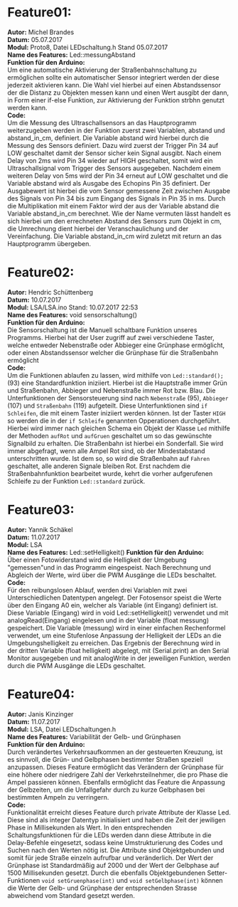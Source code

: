 # Feature01:  
**Autor:** Michel Brandes  
**Datum:** 05.07.2017    
**Modul:** Proto8, Datei LEDschaltung.h Stand 05.07.2017    
**Name des Features:** Led::messungAbstand  
**Funktion für den Arduino:**  
Um eine automatische Aktivierung der Straßenbahnschaltung zu ermöglichen sollte ein automatischer Sensor integriert werden der diese jederzeit aktivieren kann. Die Wahl viel hierbei auf einen Abstandssensor der die Distanz zu Objekten messen kann und einen Wert ausgibt der dann, in Form einer if-else Funktion, zur Aktivierung der Funktion strbhn genutzt werden kann.                                              
**Code:**  
Um die Messung des Ultraschallsensors an das Hauptprogramm weiterzugeben werden in der Funktion zuerst zwei Variablen, abstand und abstand_in_cm, definiert. Die Variable abstand wird hierbei durch die Messung des Sensors definiert. Dazu wird zuerst der Trigger Pin 34 auf LOW geschaltet damit der Sensor sicher kein Signal ausgibt. Nach einem Delay von 2ms wird Pin 34 wieder auf HIGH geschaltet, somit wird ein Ultraschallsignal vom Trigger des Sensors ausgegeben. Nachdem einem weiteren Delay von 5ms wird der Pin 34 erneut auf LOW geschaltet und die Variable abstand wird als Ausgabe des Echopins Pin 35 definiert. Der Ausgabewert ist hierbei die vom Sensor gemessene Zeit zwischen Ausgabe des Signals von Pin 34 bis zum Eingang des Signals in Pin 35 in ms. Durch die Multiplikation mit einem Faktor wird der aus der Variable abstand die Variable abstand_in_cm berechnet. Wie der Name vermuten lässt handelt es sich hierbei um den errechneten Abstand des Sensors zum Objekt in cm, die Umrechnung dient hierbei der Veranschaulichung und der Vereinfachung. Die Variable abstand_in_cm wird zuletzt mit return an das Hauptprogramm übergeben.

# Feature02:  
**Autor:** Hendric Schüttenberg                                                 
**Datum:** 10.07.2017                                                                         
**Modul:** LSA/LSA.ino Stand: 10.07.2017 22:53                                                                     
**Name des Features:** void sensorschaltung()                                                                
**Funktion für den Arduino:**                                                                         
Die Sensorschaltung ist die Manuell schaltbare Funktion unseres Programms. Hierbei hat der User zugriff auf zwei verschiedene Taster, welche entweder Nebenstraße oder Abbieger eine Grünphase ermöglicht, oder einen Abstandssensor welcher die Grünphase für die Straßenbahn ermöglicht                                                         
**Code:**  
Um die Funktionen ablaufen zu lassen, wird mithilfe von `Led::standard();` (93) eine Standardfunktion iniziiert. Hierbei ist die Hauptstraße immer Grün und Straßenbahn, Abbieger und Nebenstraße immer Rot bzw. Blau. Die Unterfunktionen der Sensorsteuerung sind nach `Nebenstraße` (95), `Abbieger` (107) und `Straßenbahn` (119) aufgeteilt. Diese Unterfunktionen sind `if Schleifen`, die mit einem Taster iniziiert werden können. Ist der Taster `HIGH` so werden die in der `if Schleife` genannten Opperationen durchgeführt. Hierbei wird immer nach gleichen Schema ein Objekt der Klasse `Led` mithilfe der Methoden `aufRot` und `aufGruen` geschaltet um so das gewünschte Signalbild zu erhalten. Die Straßenbahn ist hierbei ein Sonderfall. Sie wird immer abgefragt, wenn alle Ampel Rot sind, ob der Mindestabstand unterschritten wurde. Ist dem so, so wird die Straßenbahn auf `Fahren` geschaltet, alle anderen Signale bleiben Rot. Erst nachdem die Straßenbahnfunktion bearbeitet wurde, kehrt die vorher aufgerufenen Schleife zu der Funktion `Led::standard` zurück.


# Feature03:  
**Autor:** Yannik Schäkel  
**Datum:** 11.07.2017  
**Modul:** LSA  
**Name des Features:** Led::setHelligkeit() 
**Funktion für den Arduino:**  
Über einen Fotowiderstand wird die Helligkeit der Umgebung "gemessen"und in das Programm eingespeist. Nach Berechnung und Abgleich der Werte, wird über die PWM Ausgänge die LEDs beschaltet.  
**Code:**  
Für den reibungslosen Ablauf, werden drei Variablen mit zwei Unterschiedlichen Datentypen angelegt.
Der Fotosensor speist die Werte über den Eingang A0 ein, welcher als Variable (int Eingang) definiert ist.
Diese Variable (Eingang) wird in void Led::setHelligkeit() verwendet und mit analogRead(Eingang) eingelesen und in der Variable (float messung) gespeichert.
Die Variable (messung) wird in einer einfachen Rechenformel verwendet, um eine Stufenlose Anpassung der Helligkeit der LEDs an die Umgebungshelligkeit zu erreichen.
Das Ergebnis der Berechnung wird in der dritten Variable (float helligkeit) abgelegt, mit (Serial.print) an den Serial Monitor ausgegeben und mit analogWrite in der jeweiligen Funktion, werden durch die PWM Ausgänge die LEDs geschaltet.

# Feature04:  
**Autor:** Janis Kinzinger  
**Datum:** 11.07.2017  
**Modul:** LSA, Datei LEDschaltungen.h   
**Name des Features:** Variabilität der Gelb- und Grünphasen      
**Funktion für den Arduino:**    
Durch verändertes Verkehrsaufkommen an der gesteuerten Kreuzung, ist es sinnvoll, die Grün- und Gelbphasen bestimmter Straßen speziell anzupassen. Dieses Feature ermöglicht das Verändern der Grünphase für eine höhere oder niedrigere Zahl der Verkehrsteilnehmer, die pro Phase die Ampel passieren können. Ebenfalls ermöglicht das Feature die Anpassung der Gelbzeiten, um die Unfallgefahr durch zu kurze Gelbphasen bei bestimmten Ampeln zu verringern.  
**Code:**    
Funktionalität erreicht dieses Feature durch private Attribute der Klasse Led. Diese sind als integer Datentyp initialisiert und haben die Zeit der jewiligen Phase in Millisekunden als Wert. In den entsprechenden Schaltungsfunktionen für die LEDs werden dann diese Attribute in die Delay-Befehle eingesetzt, sodass keine Umstrukturierung des Codes und Suchen nach den Werten nötig ist. Die Attribute sind Objektgebunden und somit für jede Straße einzeln aufrufbar und veränderlich. Der Wert der Grünphase ist Standardmäßig auf 2000  und der Wert der Gelbphase auf 1500 Millisekunden gesetzt. Durch die ebenfalls Objektgebundenen Setter-Funktionen `void setGruenphase(int)` und `void setGelbphase(int)` können die Werte der Gelb- und Grünphase der entsprechenden Strasse abweichend vom Standard gesetzt werden.